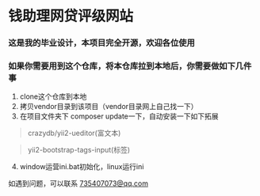 # 钱助理网贷评级网站
### 这是我的毕业设计，本项目完全开源，欢迎各位使用
### 如果你需要用到这个仓库，将本仓库拉到本地后，你需要做如下几件事
1. clone这个仓库到本地
2. 拷贝vendor目录到该项目（vendor目录网上自己找一下）
3. 在项目文件夹下 composer update一下，自动安装一下如下拓展

>  crazydb/yii2-ueditor(富文本)

>  yii2-bootstrap-tags-input(标签)

4. window运营ini.bat初始化，linux运行ini

如遇到问题，可以联系 735407073@qq.com 
